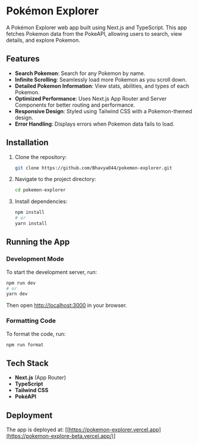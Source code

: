 # Pokémon Explorer

A Pokémon Explorer web app built using Next.js and TypeScript. This app fetches Pokemon data from the PokeAPI, allowing users to search, view details, and explore Pokemon.

## Features

- **Search Pokemon**: Search for any Pokemon by name.
- **Infinite Scrolling**: Seamlessly load more Pokemon as you scroll down.
- **Detailed Pokemon Information**: View stats, abilities, and types of each Pokemon.
- **Optimized Performance**: Uses Next.js App Router and Server Components for better routing and performance.
- **Responsive Design**: Styled using Tailwind CSS with a Pokemon-themed design.
- **Error Handling**: Displays errors when Pokemon data fails to load.

## Installation

1. Clone the repository:
   ```sh
   git clone https://github.com/Bhavya044/pokemon-explorer.git
   ```
2. Navigate to the project directory:
   ```sh
   cd pokemon-explorer
   ```
3. Install dependencies:
   ```sh
   npm install
   # or
   yarn install
   ```

## Running the App

### Development Mode
To start the development server, run:
```sh
npm run dev
# or
yarn dev
```
Then open [http://localhost:3000](http://localhost:3000) in your browser.


### Formatting Code
To format the code, run:
```sh
npm run format
```

## Tech Stack
- **Next.js** (App Router)
- **TypeScript**
- **Tailwind CSS**
- **PokéAPI**

## Deployment
The app is deployed at: [[https://pokemon-explorer.vercel.app](https://pokemon-explore-beta.vercel.app/)]



